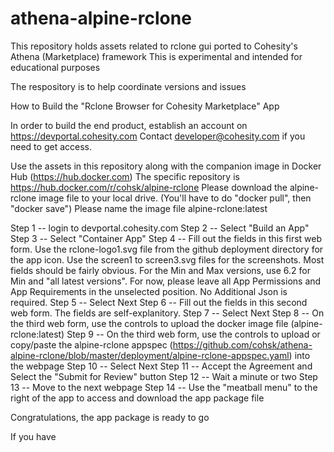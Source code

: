 # athena-alpine-rclone
This repository holds assets related to rclone gui ported to Cohesity's Athena (Marketplace) framework
This is experimental and intended for educational purposes

The respository is to help coordinate versions and issues

How to Build the "Rclone Browser for Cohesity Marketplace" App

In order to build the end product, establish an account on https://devportal.cohesity.com
Contact developer@cohesity.com if you need to get access.

Use the assets in this repository along with the companion image in Docker Hub (https://hub.docker.com)
The specific repository is https://hub.docker.com/r/cohsk/alpine-rclone
Please download the alpine-rclone image file to your local drive.  (You'll have to do "docker pull", then "docker save")
Please name the image file alpine-rclone:latest

Step 1 -- login to devportal.cohesity.com
Step 2 -- Select "Build an App"
Step 3 -- Select "Container App"
Step 4 -- Fill out the fields in this first web form.  Use the rclone-logo1.svg file from the github deployment directory for the app icon.  Use the screen1 to screen3.svg files for the screenshots.  Most fields should be fairly obvious.  For the Min and Max versions, use 6.2 for Min and "all latest versions".  For now, please leave all App Permissions and App Requirements in the unselected position.  No Additional Json is required.
Step 5 -- Select Next
Step 6 -- Fill out the fields in this second web form.  The fields are self-explanitory.
Step 7 -- Select Next
Step 8 -- On the third web form, use the controls to upload the docker image file (alpine-rclone:latest)
Step 9 -- On the third web form, use the controls to upload or copy/paste the alpine-rclone appspec (https://github.com/cohsk/athena-alpine-rclone/blob/master/deployment/alpine-rclone-appspec.yaml) into the webpage
Step 10 -- Select Next
Step 11 -- Accept the Agreement and Select the "Submit for Review" button
Step 12 -- Wait a minute or two
Step 13 -- Move to the next webpage
Step 14 -- Use the "meatball menu" to the right of the app to access and download the app package file

Congratulations, the app package is ready to go

If you have 
